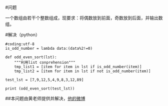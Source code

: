 #问题

一个数组由若干个整数组成，现要求：将偶数放到前面，奇数放到后面，并输出数组。

#解决（python）

    #coding:utf-8
    is_odd_number = lambda data:(data%2!=0)

    def odd_even_sort(lst):
        """利用list conprehension"""
        tmp_list1 = [item for item in lst if is_odd_number(item)]
        tmp_list2 = [item for item in lst if not is_odd_number(item)]

    test_lst = [7,9,12,5,4,9,8,3,12,89]

    print (odd_even_sort(test_lst))

##本问题由黄老师提供并解决，[他的微博](http://weibo.com/qiyeminglu?from=feed&loc=nickname)

